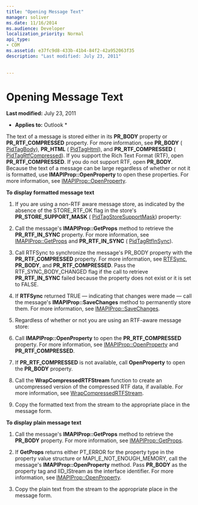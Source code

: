```yaml
---
title: "Opening Message Text"
manager: soliver
ms.date: 11/16/2014
ms.audience: Developer
localization_priority: Normal
api_type:
- COM
ms.assetid: e37fc9d8-433b-41b4-84f2-42a952063f35
description: "Last modified: July 23, 2011"
 
 
---
```


# Opening Message Text

 **Last modified:** July 23, 2011 
  
 * **Applies to:** Outlook * 
  
The text of a message is stored either in its **PR_BODY** property or **PR_RTF_COMPRESSED** property. For more information, see **PR_BODY** ( [PidTagBody](pidtagbody-canonical-property.md)), **PR_HTML** ( [PidTagHtml](pidtaghtml-canonical-property.md)), and **PR_RTF_COMPRESSED** ( [PidTagRtfCompressed](pidtagrtfcompressed-canonical-property.md)). If you support the Rich Text Format (RTF), open **PR_RTF_COMPRESSED**. If you do not support RTF, open **PR_BODY**. Because the text of a message can be large regardless of whether or not it is formatted, use **IMAPIProp::OpenProperty** to open these properties. For more information, see [IMAPIProp::OpenProperty](imapiprop-openproperty.md).
  
 **To display formatted message text**
  
1. If you are using a non-RTF aware message store, as indicated by the absence of the STORE_RTF_OK flag in the store's **PR_STORE_SUPPORT_MASK** ( [PidTagStoreSupportMask](pidtagstoresupportmask-canonical-property.md)) property:
    
1. Call the message's **IMAPIProp::GetProps** method to retrieve the **PR_RTF_IN_SYNC** property. For more information, see [IMAPIProp::GetProps](imapiprop-getprops.md) and **PR_RTF_IN_SYNC** ( [PidTagRtfInSync](pidtagrtfinsync-canonical-property.md)).
    
2. Call RTFSync to synchronize the message's PR_BODY property with the **PR_RTF_COMPRESSED** property. For more information, see [RTFSync](rtfsync.md), **PR_BODY**, and **PR_RTF_COMPRESSED**. Pass the RTF_SYNC_BODY_CHANGED flag if the call to retrieve **PR_RTF_IN_SYNC** failed because the property does not exist or it is set to FALSE. 
    
3. If **RTFSync** returned TRUE — indicating that changes were made — call the message's **IMAPIProp::SaveChanges** method to permanently store them. For more information, see [IMAPIProp::SaveChanges](imapiprop-savechanges.md).
    
2. Regardless of whether or not you are using an RTF-aware message store:
    
1. Call **IMAPIProp::OpenProperty** to open the **PR_RTF_COMPRESSED** property. For more information, see [IMAPIProp::OpenProperty](imapiprop-openproperty.md) and **PR_RTF_COMPRESSED**.
    
2. If **PR_RTF_COMPRESSED** is not available, call **OpenProperty** to open the **PR_BODY** property. 
    
3. Call the **WrapCompressedRTFStream** function to create an uncompressed version of the compressed RTF data, if available. For more information, see [WrapCompressedRTFStream](wrapcompressedrtfstream.md).
    
4. Copy the formatted text from the stream to the appropriate place in the message form. 
    
 **To display plain message text**
  
1. Call the message's **IMAPIProp::GetProps** method to retrieve the **PR_BODY** property. For more information, see [IMAPIProp::GetProps](imapiprop-getprops.md).
    
2. If **GetProps** returns either PT_ERROR for the property type in the property value structure or MAPI_E_NOT_ENOUGH_MEMORY, call the message's **IMAPIProp::OpenProperty** method. Pass **PR_BODY** as the property tag and IID_IStream as the interface identifier. For more information, see [IMAPIProp::OpenProperty](imapiprop-openproperty.md).
    
3. Copy the plain text from the stream to the appropriate place in the message form. 
    

